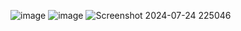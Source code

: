 ![image](https://github.com/user-attachments/assets/a329121e-57a7-4526-812f-505284278c4b)
![image](https://github.com/user-attachments/assets/e4e37d27-a310-43d5-a539-1ab2d8ab05e2)
![Screenshot 2024-07-24 225046](https://github.com/user-attachments/assets/4489355f-a4d2-4cc7-8d2e-ccbea9ab4393)



